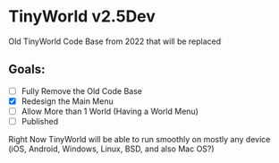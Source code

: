 # TinyWorld v2.5Dev
Old TinyWorld Code Base from 2022 that will be replaced

## Goals:
- [ ] Fully Remove the Old Code Base
- [X] Redesign the Main Menu
- [ ] Allow More than 1 World (Having a World Menu)
- [ ] Published 

Right Now TinyWorld will be able to run smoothly on mostly any device (iOS, Android, Windows, Linux, BSD, and also Mac OS?)
